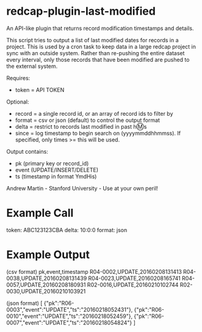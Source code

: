 # redcap-plugin-last-modified
An API-like plugin that returns record modification timestamps and details.  

This script tries to output a list of last modified dates for records in a project.
This is used by a cron task to keep data in a large redcap project in sync with an outside system.  Rather than re-pushing the entire dataset every interval, only those records that have been modified are pushed to the external system.

Requires:
*	token = API TOKEN

Optional:
*	record = a single record id, or an array of record ids to filter by
*	format = csv or json (default) to control the output format
*	delta = restrict to records last modified in past h:m:s
*	since = log timestamp to begin search on (yyyymmddhhmmss).  If specified, only times >= this will be used.

Output contains:
*	pk (primary key or record_id)
*	event (UPDATE/INSERT/DELETE)
*	ts (timestamp in format YmdHis)

Andrew Martin - Stanford University - Use at your own peril!

# Example Call
token: ABC123123CBA
delta: 10:0:0
format: json

# Example Output
(csv format)
pk,event,timestamp
R04-0002,UPDATE,20160208131413
R04-0038,UPDATE,20160208131439
R04-0023,UPDATE,20160208165741
R04-0057,UPDATE,20160208180931
R02-0016,UPDATE,20160210102744
R02-0030,UPDATE,20160210103921

(json format)
[
  {"pk":"R06-0003","event":"UPDATE","ts":"20160218052431"},
  {"pk":"R06-0010","event":"UPDATE","ts":"20160218052459"},
  {"pk":"R06-0007","event":"UPDATE","ts":"20160218054824"}
]